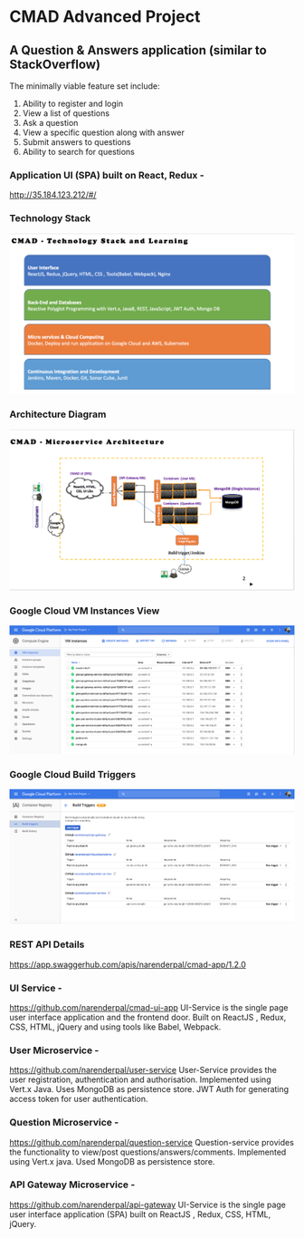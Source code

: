 # CMAD Advanced Project

## A Question & Answers application (similar to StackOverflow) 

The minimally viable feature set include:

1. Ability to register and login
2. View a list of questions
3. Ask a question
4. View a specific question along with answer
5. Submit answers to questions
6. Ability to search for questions

### Application UI (SPA) built on React, Redux - 
http://35.184.123.212/#/

### Technology Stack
![Tech stack](/docs/screenshots/tech_stack.png)

### Architecture Diagram
![Arch diag](/docs/screenshots/arch_diag.png)

### Google Cloud VM Instances View
![gc_vm_instances diag](/docs/screenshots/gc_vm_instances.png)

### Google Cloud Build Triggers
![gc_build_triggers diag](/docs/screenshots/gc_build_triggers.png)

### REST API Details
https://app.swaggerhub.com/apis/narenderpal/cmad-app/1.2.0

### UI Service -
https://github.com/narenderpal/cmad-ui-app
UI-Service is the single page user interface application and the frontend door. Built on ReactJS , Redux, CSS, HTML, jQuery and using tools like Babel, Webpack.

### User Microservice - 
https://github.com/narenderpal/user-service
User-Service provides the user registration, authentication and authorisation. Implemented using Vert.x Java. Uses MongoDB as persistence store. JWT Auth for generating access token for user authentication. 

### Question Microservice - 
https://github.com/narenderpal/question-service
Question-service provides the functionality to view/post  questions/answers/comments. Implemented using Vert.x java. Used MongoDB as persistence store. 

### API Gateway Microservice - 
https://github.com/narenderpal/api-gateway
UI-Service is the single page user interface application (SPA) built on ReactJS , Redux, CSS, HTML, jQuery.



 

